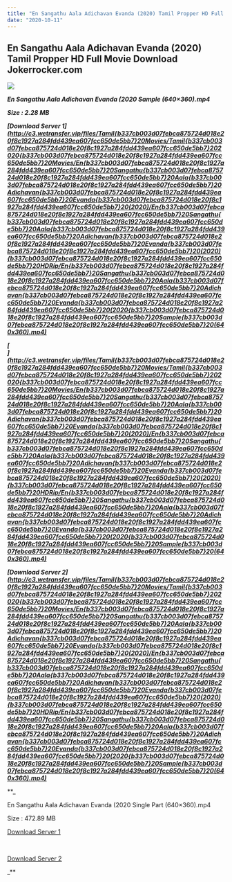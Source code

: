 ```yaml
---
title: "En Sangathu Aala Adichavan Evanda (2020) Tamil Propper HD Full Movie Download Jokerrocker.com"
date: "2020-10-11"
---
```


## En Sangathu Aala Adichavan Evanda (2020) Tamil Propper HD Full Movie Download Jokerrocker.com

[![](https://1.bp.blogspot.com/-0OdEZ3is-BA/X4Kdn3IfMMI/AAAAAAAAADU/1n0cZ4WGJP09d6MNHm_c6VGL9_9oh1mgQCLcBGAsYHQ/w496-h640/18462e09-99be-43c7-9d0b-ef8b193d32c6.jpg)](https://1.bp.blogspot.com/-0OdEZ3is-BA/X4Kdn3IfMMI/AAAAAAAAADU/1n0cZ4WGJP09d6MNHm_c6VGL9_9oh1mgQCLcBGAsYHQ/s1290/18462e09-99be-43c7-9d0b-ef8b193d32c6.jpg)

**_En Sangathu Aala Adichavan Evanda (2020 Sample (640×360).mp4_**

**_Size : 2.28 MB_**

**_[Download Server 1](http://c3.wetransfer.vip/files/Tamil{b337cb003d07febca875724d018e20f8c1927a284fdd439ea607fcc650de5bb7}20Movies/Tamil{b337cb003d07febca875724d018e20f8c1927a284fdd439ea607fcc650de5bb7}202020{b337cb003d07febca875724d018e20f8c1927a284fdd439ea607fcc650de5bb7}20Movies/En{b337cb003d07febca875724d018e20f8c1927a284fdd439ea607fcc650de5bb7}20Sangathu{b337cb003d07febca875724d018e20f8c1927a284fdd439ea607fcc650de5bb7}20Aala{b337cb003d07febca875724d018e20f8c1927a284fdd439ea607fcc650de5bb7}20Adichavan{b337cb003d07febca875724d018e20f8c1927a284fdd439ea607fcc650de5bb7}20Evanda{b337cb003d07febca875724d018e20f8c1927a284fdd439ea607fcc650de5bb7}20(2020)/En{b337cb003d07febca875724d018e20f8c1927a284fdd439ea607fcc650de5bb7}20Sangathu{b337cb003d07febca875724d018e20f8c1927a284fdd439ea607fcc650de5bb7}20Aala{b337cb003d07febca875724d018e20f8c1927a284fdd439ea607fcc650de5bb7}20Adichavan{b337cb003d07febca875724d018e20f8c1927a284fdd439ea607fcc650de5bb7}20Evanda{b337cb003d07febca875724d018e20f8c1927a284fdd439ea607fcc650de5bb7}20(2020){b337cb003d07febca875724d018e20f8c1927a284fdd439ea607fcc650de5bb7}20HDRip/En{b337cb003d07febca875724d018e20f8c1927a284fdd439ea607fcc650de5bb7}20Sangathu{b337cb003d07febca875724d018e20f8c1927a284fdd439ea607fcc650de5bb7}20Aala{b337cb003d07febca875724d018e20f8c1927a284fdd439ea607fcc650de5bb7}20Adichavan{b337cb003d07febca875724d018e20f8c1927a284fdd439ea607fcc650de5bb7}20Evanda{b337cb003d07febca875724d018e20f8c1927a284fdd439ea607fcc650de5bb7}20(2020{b337cb003d07febca875724d018e20f8c1927a284fdd439ea607fcc650de5bb7}20Sample{b337cb003d07febca875724d018e20f8c1927a284fdd439ea607fcc650de5bb7}20(640x360).mp4)_**

**_[  
](http://c3.wetransfer.vip/files/Tamil{b337cb003d07febca875724d018e20f8c1927a284fdd439ea607fcc650de5bb7}20Movies/Tamil{b337cb003d07febca875724d018e20f8c1927a284fdd439ea607fcc650de5bb7}202020{b337cb003d07febca875724d018e20f8c1927a284fdd439ea607fcc650de5bb7}20Movies/En{b337cb003d07febca875724d018e20f8c1927a284fdd439ea607fcc650de5bb7}20Sangathu{b337cb003d07febca875724d018e20f8c1927a284fdd439ea607fcc650de5bb7}20Aala{b337cb003d07febca875724d018e20f8c1927a284fdd439ea607fcc650de5bb7}20Adichavan{b337cb003d07febca875724d018e20f8c1927a284fdd439ea607fcc650de5bb7}20Evanda{b337cb003d07febca875724d018e20f8c1927a284fdd439ea607fcc650de5bb7}20(2020)/En{b337cb003d07febca875724d018e20f8c1927a284fdd439ea607fcc650de5bb7}20Sangathu{b337cb003d07febca875724d018e20f8c1927a284fdd439ea607fcc650de5bb7}20Aala{b337cb003d07febca875724d018e20f8c1927a284fdd439ea607fcc650de5bb7}20Adichavan{b337cb003d07febca875724d018e20f8c1927a284fdd439ea607fcc650de5bb7}20Evanda{b337cb003d07febca875724d018e20f8c1927a284fdd439ea607fcc650de5bb7}20(2020){b337cb003d07febca875724d018e20f8c1927a284fdd439ea607fcc650de5bb7}20HDRip/En{b337cb003d07febca875724d018e20f8c1927a284fdd439ea607fcc650de5bb7}20Sangathu{b337cb003d07febca875724d018e20f8c1927a284fdd439ea607fcc650de5bb7}20Aala{b337cb003d07febca875724d018e20f8c1927a284fdd439ea607fcc650de5bb7}20Adichavan{b337cb003d07febca875724d018e20f8c1927a284fdd439ea607fcc650de5bb7}20Evanda{b337cb003d07febca875724d018e20f8c1927a284fdd439ea607fcc650de5bb7}20(2020{b337cb003d07febca875724d018e20f8c1927a284fdd439ea607fcc650de5bb7}20Sample{b337cb003d07febca875724d018e20f8c1927a284fdd439ea607fcc650de5bb7}20(640x360).mp4)_**

**_[Download Server 2](http://c3.wetransfer.vip/files/Tamil{b337cb003d07febca875724d018e20f8c1927a284fdd439ea607fcc650de5bb7}20Movies/Tamil{b337cb003d07febca875724d018e20f8c1927a284fdd439ea607fcc650de5bb7}202020{b337cb003d07febca875724d018e20f8c1927a284fdd439ea607fcc650de5bb7}20Movies/En{b337cb003d07febca875724d018e20f8c1927a284fdd439ea607fcc650de5bb7}20Sangathu{b337cb003d07febca875724d018e20f8c1927a284fdd439ea607fcc650de5bb7}20Aala{b337cb003d07febca875724d018e20f8c1927a284fdd439ea607fcc650de5bb7}20Adichavan{b337cb003d07febca875724d018e20f8c1927a284fdd439ea607fcc650de5bb7}20Evanda{b337cb003d07febca875724d018e20f8c1927a284fdd439ea607fcc650de5bb7}20(2020)/En{b337cb003d07febca875724d018e20f8c1927a284fdd439ea607fcc650de5bb7}20Sangathu{b337cb003d07febca875724d018e20f8c1927a284fdd439ea607fcc650de5bb7}20Aala{b337cb003d07febca875724d018e20f8c1927a284fdd439ea607fcc650de5bb7}20Adichavan{b337cb003d07febca875724d018e20f8c1927a284fdd439ea607fcc650de5bb7}20Evanda{b337cb003d07febca875724d018e20f8c1927a284fdd439ea607fcc650de5bb7}20(2020){b337cb003d07febca875724d018e20f8c1927a284fdd439ea607fcc650de5bb7}20HDRip/En{b337cb003d07febca875724d018e20f8c1927a284fdd439ea607fcc650de5bb7}20Sangathu{b337cb003d07febca875724d018e20f8c1927a284fdd439ea607fcc650de5bb7}20Aala{b337cb003d07febca875724d018e20f8c1927a284fdd439ea607fcc650de5bb7}20Adichavan{b337cb003d07febca875724d018e20f8c1927a284fdd439ea607fcc650de5bb7}20Evanda{b337cb003d07febca875724d018e20f8c1927a284fdd439ea607fcc650de5bb7}20(2020{b337cb003d07febca875724d018e20f8c1927a284fdd439ea607fcc650de5bb7}20Sample{b337cb003d07febca875724d018e20f8c1927a284fdd439ea607fcc650de5bb7}20(640x360).mp4)_**

**_

En Sangathu Aala Adichavan Evanda (2020 Single Part (640×360).mp4

Size : 472.89 MB

[Download Server 1](http://c9.wetransfer.vip//files/En{b337cb003d07febca875724d018e20f8c1927a284fdd439ea607fcc650de5bb7}20Sangathu{b337cb003d07febca875724d018e20f8c1927a284fdd439ea607fcc650de5bb7}20Aala{b337cb003d07febca875724d018e20f8c1927a284fdd439ea607fcc650de5bb7}20Adichavan{b337cb003d07febca875724d018e20f8c1927a284fdd439ea607fcc650de5bb7}20Evanda{b337cb003d07febca875724d018e20f8c1927a284fdd439ea607fcc650de5bb7}20(2020).mp4)

[  
](http://c9.wetransfer.vip//files/En{b337cb003d07febca875724d018e20f8c1927a284fdd439ea607fcc650de5bb7}20Sangathu{b337cb003d07febca875724d018e20f8c1927a284fdd439ea607fcc650de5bb7}20Aala{b337cb003d07febca875724d018e20f8c1927a284fdd439ea607fcc650de5bb7}20Adichavan{b337cb003d07febca875724d018e20f8c1927a284fdd439ea607fcc650de5bb7}20Evanda{b337cb003d07febca875724d018e20f8c1927a284fdd439ea607fcc650de5bb7}20(2020).mp4)

[Download Server 2](http://c9.wetransfer.vip//files/En{b337cb003d07febca875724d018e20f8c1927a284fdd439ea607fcc650de5bb7}20Sangathu{b337cb003d07febca875724d018e20f8c1927a284fdd439ea607fcc650de5bb7}20Aala{b337cb003d07febca875724d018e20f8c1927a284fdd439ea607fcc650de5bb7}20Adichavan{b337cb003d07febca875724d018e20f8c1927a284fdd439ea607fcc650de5bb7}20Evanda{b337cb003d07febca875724d018e20f8c1927a284fdd439ea607fcc650de5bb7}20(2020).mp4)

_**
